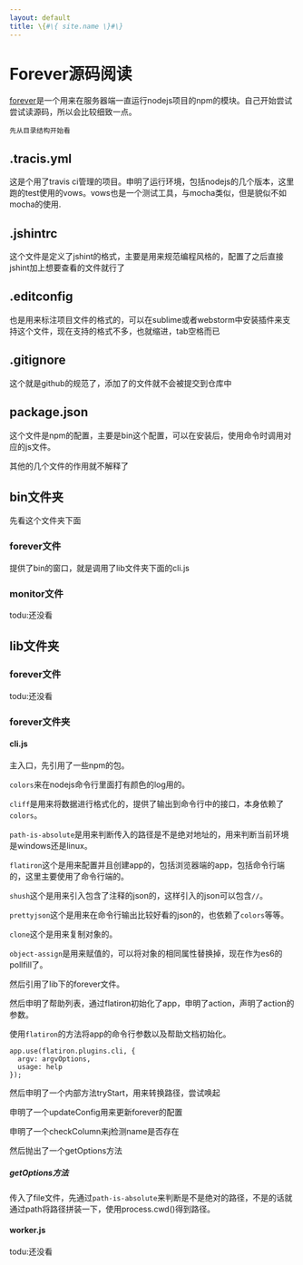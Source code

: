 ```yaml
---
layout: default
title: \{#\{ site.name \}#\}
---
```

# Forever源码阅读
[forever](https://www.npmjs.com/package/forever)是一个用来在服务器端一直运行nodejs项目的npm的模块。自己开始尝试尝试读源码，所以会比较细致一点。

    先从目录结构开始看

## .tracis.yml
这是个用了travis ci管理的项目。申明了运行环境，包括nodejs的几个版本，这里跑的test使用的vows。vows也是一个测试工具，与mocha类似，但是貌似不如mocha的使用.

## .jshintrc
这个文件是定义了jshint的格式，主要是用来规范编程风格的，配置了之后直接jshint加上想要查看的文件就行了

## .editconfig
也是用来标注项目文件的格式的，可以在sublime或者webstorm中安装插件来支持这个文件，现在支持的格式不多，也就缩进，tab空格而已

## .gitignore
这个就是github的规范了，添加了的文件就不会被提交到仓库中

## package.json
这个文件是npm的配置，主要是bin这个配置，可以在安装后，使用命令时调用对应的js文件。

其他的几个文件的作用就不解释了

## bin文件夹
先看这个文件夹下面
### forever文件
提供了bin的窗口，就是调用了lib文件夹下面的cli.js

### monitor文件
todu:还没看

## lib文件夹
### forever文件
todu:还没看

### forever文件夹
#### cli.js
主入口，先引用了一些npm的包。

`colors`来在nodejs命令行里面打有颜色的log用的。

`cliff`是用来将数据进行格式化的，提供了输出到命令行中的接口，本身依赖了`colors`。

`path-is-absolute`是用来判断传入的路径是不是绝对地址的，用来判断当前环境是windows还是linux。

`flatiron`这个是用来配置并且创建app的，包括浏览器端的app，包括命令行端的，这里主要使用了命令行端的。

`shush`这个是用来引入包含了注释的json的，这样引入的json可以包含`//`。

`prettyjson`这个是用来在命令行输出比较好看的json的，也依赖了`colors`等等。

`clone`这个是用来复制对象的。

`object-assign`是用来赋值的，可以将对象的相同属性替换掉，现在作为es6的pollfill了。

然后引用了lib下的forever文件。

然后申明了帮助列表，通过flatiron初始化了app，申明了action，声明了action的参数。

使用`flatiron`的方法将app的命令行参数以及帮助文档初始化。

```
app.use(flatiron.plugins.cli, {
  argv: argvOptions,
  usage: help
});
```

然后申明了一个内部方法tryStart，用来转换路径，尝试唤起

申明了一个updateConfig用来更新forever的配置

申明了一个checkColumn来j检测name是否存在

然后抛出了一个getOptions方法

##### getOptions方法
传入了file文件，先通过`path-is-absolute`来判断是不是绝对的路径，不是的话就通过path将路径拼装一下，使用process.cwd()得到路径。






#### worker.js
todu:还没看
